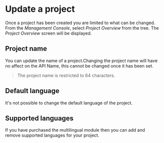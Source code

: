# Update a project
Once a project has been created you are limited to what can be changed. From the *Management Console*, select *Project Overview* from the tree. The *Project Overview* screen will be displayed.

## Project name
You can update the name of a project.Changing the project name will have no affect on the API Name, this cannot be changed once it has been set.

> The project name is restricted to 64 characters.

## Default language
It's not possible to change the default language of the project.

## Supported languages
If you have purchased the multilingual module then you can add and remove supported languages for your project.
